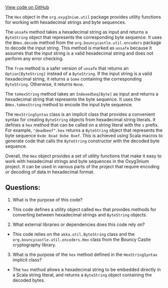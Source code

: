 [View code on GitHub](https://github.com/oxyg3nium/oxyg3nium/util/src/main/scala/org/oxyg3nium/util/Hex.scala)

The `Hex` object in the `org.oxyg3nium.util` package provides utility functions for working with hexadecimal strings and byte sequences. 

The `unsafe` method takes a hexadecimal string as input and returns a `ByteString` object that represents the corresponding byte sequence. It uses the `BHex.decode` method from the `org.bouncycastle.util.encoders` package to decode the input string. This method is marked as `unsafe` because it assumes that the input string is a valid hexadecimal string and does not perform any error checking. 

The `from` method is a safer version of `unsafe` that returns an `Option[ByteString]` instead of a `ByteString`. If the input string is a valid hexadecimal string, it returns a `Some` containing the corresponding `ByteString`. Otherwise, it returns `None`. 

The `toHexString` method takes an `IndexedSeq[Byte]` as input and returns a hexadecimal string that represents the byte sequence. It uses the `BHex.toHexString` method to encode the input byte sequence. 

The `HexStringSyntax` class is an implicit class that provides a convenient syntax for creating `ByteString` objects from hexadecimal string literals. It defines a `hex` method that can be called on a string literal with the `s` prefix. For example, `"deadbeef".hex` returns a `ByteString` object that represents the byte sequence `0xde 0xad 0xbe 0xef`. This is achieved using Scala macros to generate code that calls the `ByteString` constructor with the decoded byte sequence. 

Overall, the `Hex` object provides a set of utility functions that make it easy to work with hexadecimal strings and byte sequences in the Oxyg3nium project. It can be used in various parts of the project that require encoding or decoding of data in hexadecimal format.
## Questions: 
 1. What is the purpose of this code?
- This code defines a utility object called `Hex` that provides methods for converting between hexadecimal strings and `ByteString` objects.

2. What external libraries or dependencies does this code rely on?
- This code relies on the `akka.util.ByteString` class and the `org.bouncycastle.util.encoders.Hex` class from the Bouncy Castle cryptography library.

3. What is the purpose of the `hex` method defined in the `HexStringSyntax` implicit class?
- The `hex` method allows a hexadecimal string to be embedded directly in a Scala string literal, and returns a `ByteString` object containing the decoded bytes.